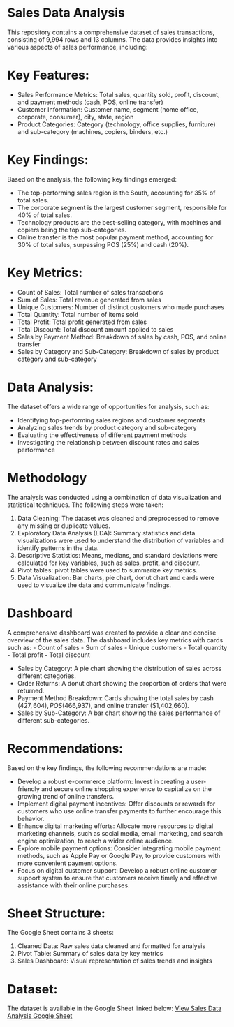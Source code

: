 # Sales Data Analysis
This repository contains a comprehensive dataset of sales transactions, consisting of 9,994 rows and 13 columns. The data provides insights into various aspects of sales performance, including:

# Key Features:
- Sales Performance Metrics: Total sales, quantity sold, profit, discount, and payment methods (cash, POS, online transfer)
- Customer Information: Customer name, segment (home office, corporate, consumer), city, state, region
- Product Categories: Category (technology, office supplies, furniture) and sub-category (machines, copiers, binders, etc.)

# Key Findings:
Based on the analysis, the following key findings emerged:
- The top-performing sales region is the South, accounting for 35% of total sales.
- The corporate segment is the largest customer segment, responsible for 40% of total sales.
- Technology products are the best-selling category, with machines and copiers being the top sub-categories.
- Online transfer is the most popular payment method, accounting for 30% of total sales, surpassing POS (25%) and cash (20%).

# Key Metrics:
- Count of Sales: Total number of sales transactions
- Sum of Sales: Total revenue generated from sales
- Unique Customers: Number of distinct customers who made purchases
- Total Quantity: Total number of items sold
- Total Profit: Total profit generated from sales
- Total Discount: Total discount amount applied to sales
- Sales by Payment Method: Breakdown of sales by cash, POS, and online transfer
- Sales by Category and Sub-Category: Breakdown of sales by product category and sub-category

# Data Analysis:
The dataset offers a wide range of opportunities for analysis, such as:
- Identifying top-performing sales regions and customer segments
- Analyzing sales trends by product category and sub-category
- Evaluating the effectiveness of different payment methods
- Investigating the relationship between discount rates and sales performance

# Methodology
The analysis was conducted using a combination of data visualization and statistical techniques. The following steps were taken:
1. Data Cleaning: The dataset was cleaned and preprocessed to remove any missing or duplicate values.
2. Exploratory Data Analysis (EDA): Summary statistics and data visualizations were used to understand the distribution of variables and identify patterns in the data.
3. Descriptive Statistics: Means, medians, and standard deviations were calculated for key variables, such as sales, profit, and discount.
4. Pivot tables: pivot tables were used to summarize key metrics.
5. Data Visualization: Bar charts, pie chart, donut chart and cards were used to visualize the data and communicate findings.

# Dashboard
A comprehensive dashboard was created to provide a clear and concise overview of the sales data. The dashboard includes key metrics with cards such as:
    - Count of sales
    - Sum of sales
    - Unique customers
    - Total quantity
    - Total profit
    - Total discount
- Sales by Category: A pie chart showing the distribution of sales across different categories.
- Order Returns: A donut chart showing the proportion of orders that were returned.
- Payment Method Breakdown: Cards showing the total sales by cash ($427,604), POS ($466,937), and online transfer ($1,402,660).
- Sales by Sub-Category: A bar chart showing the sales performance of different sub-categories.

# Recommendations:
Based on the key findings, the following recommendations are made:
- Develop a robust e-commerce platform: Invest in creating a user-friendly and secure online shopping experience to capitalize on the growing trend of online transfers.
- Implement digital payment incentives: Offer discounts or rewards for customers who use online transfer payments to further encourage this behavior.
- Enhance digital marketing efforts: Allocate more resources to digital marketing channels, such as social media, email marketing, and search engine optimization, to reach a wider online audience.
- Explore mobile payment options: Consider integrating mobile payment methods, such as Apple Pay or Google Pay, to provide customers with more convenient payment options.
- Focus on digital customer support: Develop a robust online customer support system to ensure that customers receive timely and effective assistance with their online purchases.

# Sheet Structure:
The Google Sheet contains 3 sheets:

1. Cleaned Data: Raw sales data cleaned and formatted for analysis
2. Pivot Table: Summary of sales data by key metrics
3. Sales Dashboard: Visual representation of sales trends and insights

# Dataset:
The dataset is available in the Google Sheet linked below:
[View Sales Data Analysis Google Sheet](https://docs.google.com/spreadsheets/d/1t80YorV5pQ2SVbxd7PHp0mzF35IrU4ANivqy3T_NO7w/edit?usp=sharing)

